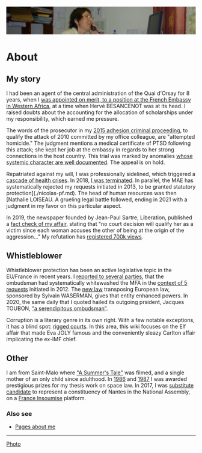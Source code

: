 <!--
![marc-chaumeil](../_aux/marc-chaumeil.png)
-->

![img](../_aux/asonposte.png)


# About

## My story

I had been an agent of the central administration of the Quai d'Orsay for 8 years,
when I [was appointed on merit, to a position at the French Embassy in Western Africa](./nicolas-faits.md#RAINERI-RAUGEL),
at a time when Hervé BESANCENOT was at its head.
I raised doubts about the accounting for the allocation of scholarships under my responsibility, which earned me pressure.

The words of the prosecutor in my [2015 adhesion criminal proceeding](./nicolas-aplogan.md),
to qualify the attack of 2010 committed by my office colleague,
are "attempted homicide." The judgment mentions a medical certificate of PTSD following this attack;
she kept her job at the embassy in regards to her strong connections in the host country.
This trial was marked by anomalies [whose systemic character are well documented](./bib-gen.md#jl2014).
The appeal is on hold.

Repatriated against my will, I was professionally sidelined,
which triggered a [cascade of health crises](./nicolas-faits.md#a999fcb2).
In 2018, [I was terminated](./deregistration.md). In parallel,
the MAE has systematically rejected my requests initiated in 2013,
to be granted statutory protection](./nicolas-pf.md). The head of human resources was then [Nathalie LOISEAU.
A grueling legal battle followed, ending in 2021 with a judgment in my favor on this particular aspect.

In 2019, the newspaper founded by Jean-Paul Sartre, Liberation, published a [fact check of my affair](./nicolas-medias.md#pezetnicolas),
stating that "no court decision will qualify her as a victim since each woman accuses the other of being at the origin of the aggression..."
My refutation has [registered 700k views](https://twitter.com/FranoiseNicolas/status/1115997608533737475?s=20&t=xx9LpTCg5ZYSiw98wwIkgA).

## Whistleblower

Whistleblower protection has been an active legislative topic in the EU/France in recent years.
I [reported to several parties](./activ.md#nicolas), that the ombudsman had systematically whitewashed the MFA in the [context of 5 requests](./nicolas-lda.md) initiated in 2012.
The [new law](https://www.vie-publique.fr/loi/282472-loi-21-mars-2022-waserman-protection-des-lanceurs-dalerte) transposing European law,
sponsored by Sylvain WASERMAN,
gives that entity enhanced powers.
    In 2020, the same daily that I quoted hailed its outgoing prsident, Jacques TOUBON, [“a serendipitous ombudsman”](./bib-gen.md#inespere).

Corruption is a literary genre in its own right. With a few notable exceptions, it has a blind spot: [rigged courts](./nicolas-japp.md). In this area, this wiki focuses on the Elf affair that made Eva JOLY famous and the conveniently sleazy Carlton affair implicating the ex-IMF chief.
 
## Other
I am from Saint-Malo where ["A Summer's Tale"](https://www.imdb.com/title/tt0115940/) was filmed, and a single mother of an only child since adulthood. In [1986](../pieces/identifiant/829cbd9) and [1987](../pieces/identifiant/b5b09b6e) I was awarded prestigious prizes for my thesis work on space law. In 2017, 
I was [substitute candidate](http://www.nantes-infos.fr/legislatives-1ere-circonscription-de-la-loire-atlantique-christophe-le-tallec-et-francoise-nicolas-candidats-de-la-france-insoumise-3-5-137.html) to represent a constituency of Nantes in the National Assembly, on a [France Insoumise](https://twitter.com/FranceInsoumise) platform.

### <a id="voiraussi"></a>Also see
* [Pages about me](./whoswho.md#nicolas)

---
<!--
[Photo](./cewiki-attrib.md#marc-chaumeil)
-->
[Photo](./cewiki-attrib.md#asonposte)
